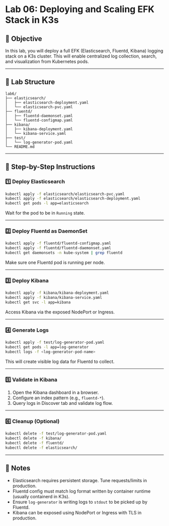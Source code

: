 # Lab 06: Deploying and Scaling EFK Stack in K3s

## 🎯 Objective

In this lab, you will deploy a full EFK (Elasticsearch, Fluentd, Kibana) logging stack on a K3s cluster. This will enable centralized log collection, search, and visualization from Kubernetes pods.

---

## 🧱 Lab Structure

```
lab6/
├── elasticsearch/
│   ├── elasticsearch-deployment.yaml
│   └── elasticsearch-pvc.yaml
├── fluentd/
│   ├── fluentd-daemonset.yaml
│   └── fluentd-configmap.yaml
├── kibana/
│   ├── kibana-deployment.yaml
│   └── kibana-service.yaml
├── test/
│   └── log-generator-pod.yaml
└── README.md
```

---

## 🧩 Step-by-Step Instructions

### 1️⃣ Deploy Elasticsearch

```bash
kubectl apply -f elasticsearch/elasticsearch-pvc.yaml
kubectl apply -f elasticsearch/elasticsearch-deployment.yaml
kubectl get pods -l app=elasticsearch
```

Wait for the pod to be in `Running` state.

---

### 2️⃣ Deploy Fluentd as DaemonSet

```bash
kubectl apply -f fluentd/fluentd-configmap.yaml
kubectl apply -f fluentd/fluentd-daemonset.yaml
kubectl get daemonsets -n kube-system | grep fluentd
```

Make sure one Fluentd pod is running per node.

---

### 3️⃣ Deploy Kibana

```bash
kubectl apply -f kibana/kibana-deployment.yaml
kubectl apply -f kibana/kibana-service.yaml
kubectl get svc -l app=kibana
```

Access Kibana via the exposed NodePort or Ingress.

---

### 4️⃣ Generate Logs

```bash
kubectl apply -f test/log-generator-pod.yaml
kubectl get pods -l app=log-generator
kubectl logs -f <log-generator-pod-name>
```

This will create visible log data for Fluentd to collect.

---

### 5️⃣ Validate in Kibana

1. Open the Kibana dashboard in a browser.
2. Configure an index pattern (e.g., `fluentd-*`).
3. Query logs in Discover tab and validate log flow.

---

### 6️⃣ Cleanup (Optional)

```bash
kubectl delete -f test/log-generator-pod.yaml
kubectl delete -f kibana/
kubectl delete -f fluentd/
kubectl delete -f elasticsearch/
```

---

## 🧠 Notes

- Elasticsearch requires persistent storage. Tune requests/limits in production.
- Fluentd config must match log format written by container runtime (usually containerd in K3s).
- Ensure `log-generator` is writing logs to `stdout` to be picked up by Fluentd.
- Kibana can be exposed using NodePort or Ingress with TLS in production.



